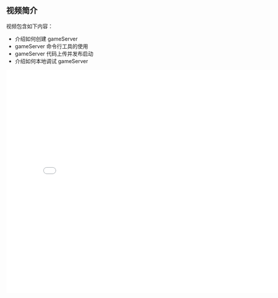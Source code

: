## 视频简介

视频包含如下内容：

- 介绍如何创建 gameServer
- gameServer 命令行工具的使用
- gameServer 代码上传并发布启动
- 介绍如何本地调试 gameServer

<div style="text-align: center">

<iframe style="width: 800px;height: 600px;" src="//player.bilibili.com/player.html?aid=25356968&cid=43880730&page=1" scrolling="no" border="0" frameborder="no" framespacing="0" allowfullscreen="true"> </iframe>

</div>



